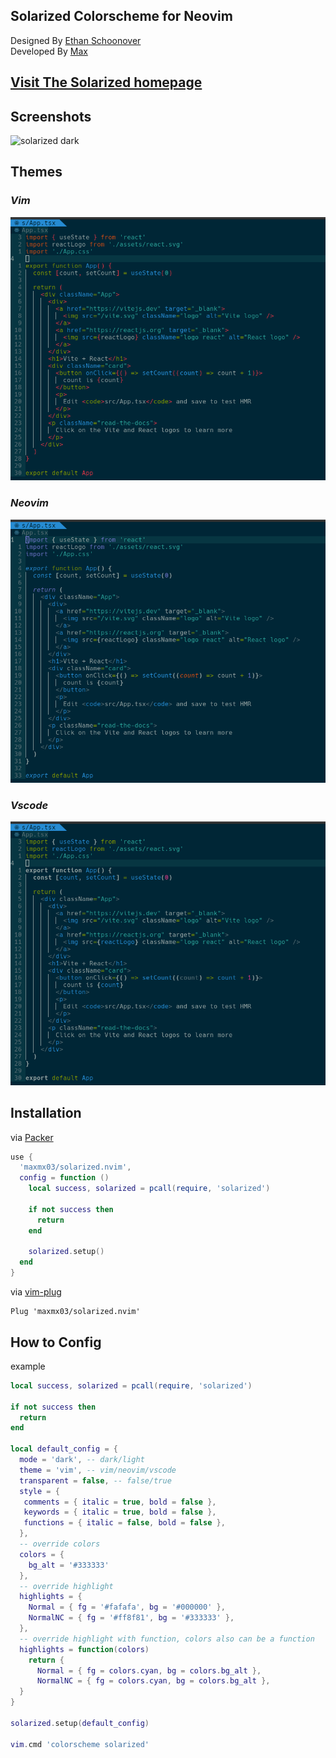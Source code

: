 ## Solarized Colorscheme for Neovim

Designed By [Ethan Schoonover](https://github.com/altercation) <br />
Developed By [Max](https://github.com/maxmx03)

## [Visit The Solarized homepage](https://ethanschoonover.com/solarized/)

## Screenshots

![solarized dark](https://github.com/altercation/solarized/raw/master/img/solarized-vim.png)

## Themes

### *Vim*
<img src="./docs/style_vim.png" />

### *Neovim*
<img src="./docs/style_neovim.png" />

### *Vscode*
<img src="./docs/style_vscode.png" />


## Installation

via [Packer](https://github.com/wbthomason/packer.nvim)
```lua
use {
  'maxmx03/solarized.nvim',
  config = function ()
    local success, solarized = pcall(require, 'solarized')

    if not success then
      return
    end

    solarized.setup()
  end
}
```

via [vim-plug](https://github.com/junegunn/vim-plug)

```vim
Plug 'maxmx03/solarized.nvim'
```
## How to Config

example
```lua
local success, solarized = pcall(require, 'solarized')

if not success then
  return
end

local default_config = {
  mode = 'dark', -- dark/light
  theme = 'vim', -- vim/neovim/vscode
  transparent = false, -- false/true
  style = {
   comments = { italic = true, bold = false },
   keywords = { italic = true, bold = false },
   functions = { italic = false, bold = false },
  },
  -- override colors
  colors = {
    bg_alt = '#333333'
  },
  -- override highlight
  highlights = {
    Normal = { fg = '#fafafa', bg = '#000000' },
    NormalNC = { fg = '#ff8f81', bg = '#333333' },
  },
  -- override highlight with function, colors also can be a function
  highlights = function(colors)
    return {
      Normal = { fg = colors.cyan, bg = colors.bg_alt },
      NormalNC = { fg = colors.cyan, bg = colors.bg_alt },
  }
}

solarized.setup(default_config)

vim.cmd 'colorscheme solarized'
```
